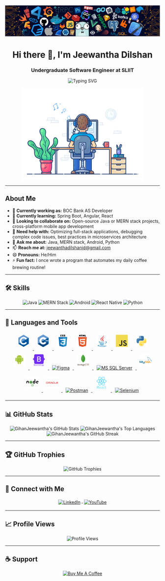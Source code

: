![Header Image](https://github.com/GihanJeewantha/GihanJeewantha/raw/main/header_.png)

<h1 align="center">Hi there 👋, I'm Jeewantha Dilshan</h1>
<h3 align="center">Undergraduate Software Engineer at SLIIT</h3>

<p align="center">
  <img src="https://readme-typing-svg.herokuapp.com?size=24&width=500&lines=Welcome+to+my+GitHub+profile!;I+am+an+enthusiastic+software+engineer." alt="Typing SVG">
</p>

<p align="center">
  <img alt="coding gif" width="400" src="https://github.com/GihanJeewantha/GihanJeewantha/blob/main/68747470733a2f2f7468756d62732e6766796361742e636f6d2f4576696c4e657874446576696c666973682d736d616c6c2e676966.gif">
</p>

---

## About Me

- 🔭 **Currently working as:** BOC Bank AS Developer
- 🌱 **Currently learning:** Spring Boot, Angular, React
- 👯 **Looking to collaborate on:** Open-source Java or MERN stack projects, cross-platform mobile app development
- 🤔 **Need help with:** Optimizing full-stack applications, debugging complex code issues, best practices in microservices architecture
- 💬 **Ask me about:** Java, MERN stack, Android, Python
- 📫 **Reach me at:** [jeewanthadilshanjd@gmail.com](mailto:jeewanthadilshanjd@gmail.com)
- 😄 **Pronouns:** He/Him
- ⚡ **Fun fact:** I once wrote a program that automates my daily coffee brewing routine!


---

## 🛠️ Skills

<p align="center">
  <img src="https://img.shields.io/badge/Java-%23ED8B00.svg?style=for-the-badge&logo=java&logoColor=white" alt="Java">
  <img src="https://img.shields.io/badge/MERN-4EB1BA.svg?style=for-the-badge&logo=react&logoColor=white" alt="MERN Stack">
  <img src="https://img.shields.io/badge/Android-3DDC84.svg?style=for-the-badge&logo=android&logoColor=white" alt="Android">
  <img src="https://img.shields.io/badge/React_Native-20232A.svg?style=for-the-badge&logo=react&logoColor=61DAFB" alt="React Native">
  <img src="https://img.shields.io/badge/Python-3670A0.svg?style=for-the-badge&logo=python&logoColor=ffdd54" alt="Python">
</p>

---

## 🧰 Languages and Tools

<p align="center">
  <a href="https://www.cprogramming.com/" target="_blank" rel="noreferrer">
    <img src="https://raw.githubusercontent.com/devicons/devicon/master/icons/c/c-original.svg" alt="C" width="40" height="40" style="margin: 10px;">
  </a>
  <a href="https://www.w3schools.com/cpp/" target="_blank" rel="noreferrer">
    <img src="https://raw.githubusercontent.com/devicons/devicon/master/icons/cplusplus/cplusplus-original.svg" alt="C++" width="40" height="40" style="margin: 10px;">
  </a>
  <a href="https://www.w3schools.com/css/" target="_blank" rel="noreferrer">
    <img src="https://raw.githubusercontent.com/devicons/devicon/master/icons/css3/css3-original-wordmark.svg" alt="CSS" width="40" height="40" style="margin: 10px;">
  </a>
  <a href="https://www.w3.org/html/" target="_blank" rel="noreferrer">
    <img src="https://raw.githubusercontent.com/devicons/devicon/master/icons/html5/html5-original-wordmark.svg" alt="HTML5" width="40" height="40" style="margin: 10px;">
  </a>
  <a href="https://www.java.com" target="_blank" rel="noreferrer">
    <img src="https://raw.githubusercontent.com/devicons/devicon/master/icons/java/java-original.svg" alt="Java" width="40" height="40" style="margin: 10px;">
  </a>
  <a href="https://developer.mozilla.org/en-US/docs/Web/JavaScript" target="_blank" rel="noreferrer">
    <img src="https://raw.githubusercontent.com/devicons/devicon/master/icons/javascript/javascript-original.svg" alt="JavaScript" width="40" height="40" style="margin: 10px;">
  </a>
  <a href="https://pandas.pydata.org/" target="_blank" rel="noreferrer">
    <img src="https://raw.githubusercontent.com/devicons/devicon/master/icons/python/python-original.svg" alt="Python" width="40" height="40" style="margin: 10px;">
  </a>
  <a href="https://developer.android.com" target="_blank" rel="noreferrer">
    <img src="https://raw.githubusercontent.com/devicons/devicon/master/icons/android/android-original-wordmark.svg" alt="Android" width="40" height="40" style="margin: 10px;">
  </a>
  <a href="https://getbootstrap.com" target="_blank" rel="noreferrer">
    <img src="https://raw.githubusercontent.com/devicons/devicon/master/icons/bootstrap/bootstrap-plain-wordmark.svg" alt="Bootstrap" width="40" height="40" style="margin: 10px;">
  </a>
  <a href="https://www.figma.com/" target="_blank" rel="noreferrer">
    <img src="https://www.vectorlogo.zone/logos/figma/figma-icon.svg" alt="Figma" width="40" height="40" style="margin: 10px;">
  </a>
  <a href="https://www.mongodb.com/" target="_blank" rel="noreferrer">
    <img src="https://raw.githubusercontent.com/devicons/devicon/master/icons/mongodb/mongodb-original-wordmark.svg" alt="MongoDB" width="40" height="40" style="margin: 10px;">
  </a>
  <a href="https://www.microsoft.com/en-us/sql-server" target="_blank" rel="noreferrer">
    <img src="https://www.svgrepo.com/show/303229/microsoft-sql-server-logo.svg" alt="MS SQL Server" width="40" height="40" style="margin: 10px;">
  </a>
  <a href="https://www.mysql.com/" target="_blank" rel="noreferrer">
    <img src="https://raw.githubusercontent.com/devicons/devicon/master/icons/mysql/mysql-original-wordmark.svg" alt="MySQL" width="40" height="40" style="margin: 10px;">
  </a>
  <a href="https://nodejs.org" target="_blank" rel="noreferrer">
    <img src="https://raw.githubusercontent.com/devicons/devicon/master/icons/nodejs/nodejs-original-wordmark.svg" alt="Node.js" width="40" height="40" style="margin: 10px;">
  </a>
  <a href="https://www.oracle.com/" target="_blank" rel="noreferrer">
    <img src="https://raw.githubusercontent.com/devicons/devicon/master/icons/oracle/oracle-original.svg" alt="Oracle" width="40" height="40" style="margin: 10px;">
  </a>
  <a href="https://postman.com" target="_blank" rel="noreferrer">
    <img src="https://www.vectorlogo.zone/logos/getpostman/getpostman-icon.svg" alt="Postman" width="40" height="40" style="margin: 10px;">
  </a>
  <a href="https://reactjs.org/" target="_blank" rel="noreferrer">
    <img src="https://raw.githubusercontent.com/devicons/devicon/master/icons/react/react-original-wordmark.svg" alt="React" width="40" height="40" style="margin: 10px;">
  </a>
  <a href="https://www.selenium.dev" target="_blank" rel="noreferrer">
    <img src="https://raw.githubusercontent.com/detain/svg-logos/780f25886640cef088af994181646db2f6b1a3f8/svg/selenium-logo.svg" alt="Selenium" width="40" height="40" style="margin: 10px;">
  </a>
</p>

---

## 📊 GitHub Stats

<div align="center">
  <img src="https://github-readme-stats.vercel.app/api?username=GihanJeewantha&show_icons=true&theme=radical" alt="GihanJeewantha's GitHub Stats" height="180em"/>
  <img src="https://github-readme-stats.vercel.app/api/top-langs/?username=GihanJeewantha&layout=compact&theme=radical" alt="GihanJeewantha's Top Languages" height="180em"/>
  <img src="https://github-readme-streak-stats.herokuapp.com/?user=GihanJeewantha&theme=radical" alt="GihanJeewantha's GitHub Streak" height="180em"/>
</div>

---

## 🏆 GitHub Trophies

<div align="center">
  <img src="https://github-profile-trophy.vercel.app/?username=GihanJeewantha&theme=onedark" alt="GitHub Trophies" />
</div>

---

## 🔗 Connect with Me

<div align="center">
  <a href="https://www.linkedin.com/in/jeewantha-dilshan/" target="_blank">
    <img src="https://img.shields.io/badge/LinkedIn-%230077B5.svg?style=for-the-badge&logo=linkedin&logoColor=white" alt="LinkedIn" height="40" style="vertical-align:top; margin:4px">
  </a>
  <a href="#" target="_blank">
    <img src="https://img.shields.io/badge/YouTube-FF0000.svg?style=for-the-badge&logo=youtube&logoColor=white" alt="YouTube" height="40" style="vertical-align:top; margin:4px">
  </a>
</div>

---

## 📈 Profile Views

<p align="center">
  <img src="https://komarev.com/ghpvc/?username=GihanJeewantha&label=Profile%20views&color=0e75b6&style=flat" alt="Profile Views" />
</p>

---

## ☕ Support

<p align="center">
  <a href="https://www.buymeacoffee.com/jeewantha" target="_blank">
    <img src="https://img.shields.io/badge/Buy%20Me%20A%20Coffee-F7DF1E.svg?style=for-the-badge&logo=buy-me-a-coffee&logoColor=black" alt="Buy Me A Coffee">
  </a>
</p>

